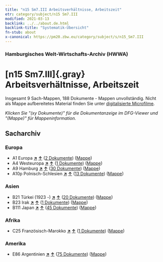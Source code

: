 ```yaml
---
title: "n15 Sm7.III Arbeitsverhältnisse, Arbeitszeit"
etr: category/subject/n15 Sm7.III
modified: 2021-03-13
backlink: ../../about.de.html
backlink-title: "Systematik-Übersicht"
fn-stub: about
x-canonical: https://pm20.zbw.eu/category/subject/s/n15_Sm7.III
---
```


### Hamburgisches Welt-Wirtschafts-Archiv (HWWA)
# [n15 Sm7.III]{.gray}&#8201; Arbeitsverhältnisse, Arbeitszeit&#160; 




Insgesamt 9 Sach-Mappen, 188 Dokumente - Mappen unvollständig.
Nicht als Mappe aufbereitetes Material finden Sie unter [digitalisierte Microfilme](/film/h1_sh.de.html).

_Klicken Sie "(xy Dokumente)" für die Dokumentanzeige im DFG-Viewer und "(Mappe)" für Mappeninformation._

## Sacharchiv




### Europa

- A1 Europa [**&nearr;**](../../../geo/i/140892/about.de.html "Europa (alle Mappen)") [**&uarr;**](../../../geo/about.de.html#A1 "Ländersystematik") (<a href="https://pm20.zbw.eu/dfgview/sh/140892,145170" title="über: Europa : Arbeitsverhältnisse, Arbeitszeit" target="_blank">2 Dokumente</a>) ([Mappe](../../../../folder/sh/1408xx/140892/1451xx/145170/about.de.html))
- A4 Westeuropa [**&nearr;**](../../../geo/i/140897/about.de.html "Westeuropa (alle Mappen)") [**&uarr;**](../../../geo/about.de.html#A4 "Ländersystematik") (<a href="https://pm20.zbw.eu/dfgview/sh/140897,145170" title="über: Westeuropa : Arbeitsverhältnisse, Arbeitszeit" target="_blank">1 Dokumente</a>) ([Mappe](../../../../folder/sh/1408xx/140897/1451xx/145170/about.de.html))
- A9 Hamburg [**&nearr;**](../../../geo/i/140905/about.de.html "Hamburg (alle Mappen)") [**&uarr;**](../../../geo/about.de.html#A9 "Ländersystematik") (<a href="https://pm20.zbw.eu/dfgview/sh/140905,145170" title="über: Hamburg : Arbeitsverhältnisse, Arbeitszeit" target="_blank">30 Dokumente</a>) ([Mappe](../../../../folder/sh/1409xx/140905/1451xx/145170/about.de.html))
- A10p Polnisch-Schlesien [**&nearr;**](../../../geo/i/140951/about.de.html "Polnisch-Schlesien (alle Mappen)") [**&uarr;**](../../../geo/about.de.html#A10p "Ländersystematik") (<a href="https://pm20.zbw.eu/dfgview/sh/140951,145170" title="über: Polnisch-Schlesien : Arbeitsverhältnisse, Arbeitszeit" target="_blank">13 Dokumente</a>) ([Mappe](../../../../folder/sh/1409xx/140951/1451xx/145170/about.de.html))

### Asien

- B21 Türkei (1923 -) [**&nearr;**](../../../geo/i/141111/about.de.html "Türkei (1923 -) (alle Mappen)") [**&uarr;**](../../../geo/about.de.html#B21 "Ländersystematik") (<a href="https://pm20.zbw.eu/dfgview/sh/141111,145170" title="über: Türkei (1923 -) : Arbeitsverhältnisse, Arbeitszeit" target="_blank">20 Dokumente</a>) ([Mappe](../../../../folder/sh/1411xx/141111/1451xx/145170/about.de.html))
- B23 Irak [**&nearr;**](../../../geo/i/141113/about.de.html "Irak (alle Mappen)") [**&uarr;**](../../../geo/about.de.html#B23 "Ländersystematik") (<a href="https://pm20.zbw.eu/dfgview/sh/141113,145170" title="über: Irak : Arbeitsverhältnisse, Arbeitszeit" target="_blank">1 Dokumente</a>) ([Mappe](../../../../folder/sh/1411xx/141113/1451xx/145170/about.de.html))
- B111 Japan [**&nearr;**](../../../geo/i/141272/about.de.html "Japan (alle Mappen)") [**&uarr;**](../../../geo/about.de.html#B111 "Ländersystematik") (<a href="https://pm20.zbw.eu/dfgview/sh/141272,145170" title="über: Japan : Arbeitsverhältnisse, Arbeitszeit" target="_blank">45 Dokumente</a>) ([Mappe](../../../../folder/sh/1412xx/141272/1451xx/145170/about.de.html))

### Afrika

- C25 Französisch-Marokko [**&nearr;**](../../../geo/i/141358/about.de.html "Französisch-Marokko (alle Mappen)") [**&uarr;**](../../../geo/about.de.html#C25 "Ländersystematik") (<a href="https://pm20.zbw.eu/dfgview/sh/141358,145170" title="über: Französisch-Marokko : Arbeitsverhältnisse, Arbeitszeit" target="_blank">1 Dokumente</a>) ([Mappe](../../../../folder/sh/1413xx/141358/1451xx/145170/about.de.html))

### Amerika

- E86 Argentinien [**&nearr;**](../../../geo/i/141692/about.de.html "Argentinien (alle Mappen)") [**&uarr;**](../../../geo/about.de.html#E86 "Ländersystematik") (<a href="https://pm20.zbw.eu/dfgview/sh/141692,145170" title="über: Argentinien : Arbeitsverhältnisse, Arbeitszeit" target="_blank">75 Dokumente</a>) ([Mappe](../../../../folder/sh/1416xx/141692/1451xx/145170/about.de.html))


